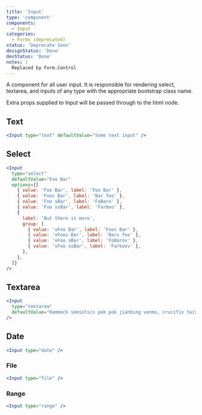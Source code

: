 ```yaml
---
title: 'Input'
type: 'component'
components:
  - Input
categories:
  - Forms (deprecated)
status: 'Deprecate Soon'
designStatus: 'Done'
devStatus: 'Done'
notes: |
  Replaced by Form.Control
---
```


A component for all user input. It is responsible for rendering select, textarea, and inputs of any type with the appropriate bootstrap class name.

Extra props supplied to Input will be passed through to the html node.

## Text

```jsx live
<Input type="text" defaultValue="Some text input" />
```

## Select

```jsx live
<Input
  type="select"
  defaultValue="Foo Bar"
  options={[
    { value: 'Foo Bar', label: 'Foo Bar' },
    { value: 'Foos Bar', label: 'Bar foo' },
    { value: 'Foo sBar', label: 'FoBaro' },
    { value: 'Foo ssBar', label: 'Farboo' },
    {
      label: 'But there is more',
      group: [
        { value: 'vFoo Bar', label: 'Foov Bar' },
        { value: 'vFoos Bar', label: 'Barv foo' },
        { value: 'vFoo sBar', label: 'FoBarov' },
        { value: 'vFoo ssBar', label: 'Farboov' },
      ],
    },
  ]}
/>
```

## Textarea

```jsx live
<Input
  type="textarea"
  defaultValue="Hammock semiotics pok pok jianbing venmo, crucifix taiyaki stumptown irony ennui knausgaard bitters synth slow-carb iPhone."
/>
```

## Date

```jsx live
<Input type="date" />
```

### File

```jsx live
<Input type="file" />
```

### Range

```jsx live
<Input type="range" />
```
